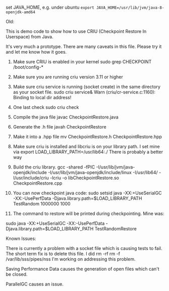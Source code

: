 set JAVA_HOME, e.g. under ubuntu `export JAVA_HOME=/usr/lib/jvm/java-8-openjdk-amd64`




Old:

This is demo code to show how to use CRIU (Checkpoint Restore In Userspace) from Java.

It's very much a prototype.  There are many caveats in this file.  Please try it and let me know how it goes.

1) Make sure CRIU is enabled in your kernel 
sudo grep CHECKPOINT /boot/config-*

2) Make sure you are running criu version 3.11 or higher

3) Make sure criu service is running (socket create) in the same directory as your socket file.
sudo criu service&
Warn  (criu/cr-service.c:1160): Binding to local dir address!

4) One last check
sudo criu check

5) Compile the java file
javac CheckpointRestore.java

6) Generate the .h file
javah CheckpointRestore

7) Make it into a .hpp file
mv CheckpointRestore.h CheckpointRestore.hpp

8) Make sure criu is installed and libcriu is on your library path.  I set mine via
export LOAD_LIBRARY_PATH=/usr/lib64:./
There is probably a better way

9) Build the criu library.
gcc -shared -fPIC  -I/usr/lib/jvm/java-openjdk/include -I/usr/lib/jvm/java-openjdk/include/linux -I/usr/lib64/  -I/usr/include/criu -lcriu -o libCheckpointRestore.so CheckpointRestore.cpp

10) You can now checkpoint java code:
sudo setsid java -XX:+UseSerialGC -XX:-UsePerfData -Djava.library.path=$LOAD_LIBRARY_PATH TestRandom 1000000 1000

11) The command to restore will be printed during checkpointing.  Mine was:

sudo java -XX:+UseSerialGC -XX:-UsePerfData -Djava.library.path=$LOAD_LIBRARY_PATH  TestRandomRestore <saved world directory>


Known Issues:

There is currently a problem with a socket file which is causing tests to fail.  The short term fix is to delete this file.
I did rm -rf rm -f /var/lib/sss/pipes/nss
I'm working on addressing this problem.

Saving Performance Data causes the generation of open files which can't be closed.

ParallelGC causes an issue.
